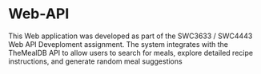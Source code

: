 # Web-API
This Web application was developed as part of the SWC3633 / SWC4443 Web API Deveploment assignment. The system integrates with the TheMealDB API to allow users to search for meals, explore detailed recipe instructions, and generate random meal suggestions
